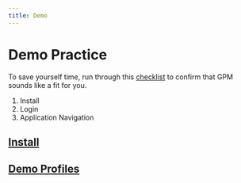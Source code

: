 ```yaml
---
title: Demo
---
```


# Demo Practice

To save yourself time, run through this [checklist](./checklist.md) to confirm that GPM sounds like a fit for you.

1. Install
2. Login
3. Application Navigation

## [Install](./install/)

## [Demo Profiles](./demo-profiles.md)
